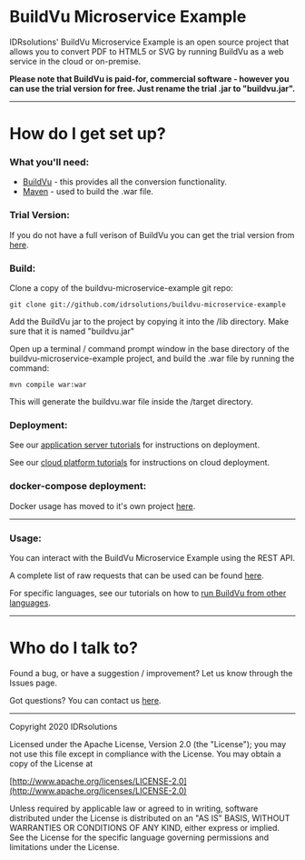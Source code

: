 # BuildVu Microservice Example #

IDRsolutions' BuildVu Microservice Example is an open source project that allows you to convert PDF to HTML5 or SVG by running BuildVu as a web service in the cloud or on-premise. 

**Please note that BuildVu is paid-for, commercial software - however you can use the trial version for free. Just rename the trial .jar to "buildvu.jar".**

-----

# How do I get set up? #

### What you'll need: ###

* [BuildVu](https://www.idrsolutions.com/buildvu/download/) - this provides all the conversion functionality.
* [Maven](https://maven.apache.org/download.cgi) - used to build the .war file.

### Trial Version: ###

If you do not have a full verison of BuildVu you can get the trial version from [here](https://www.idrsolutions.com/buildvu/trial-download/).

### Build: ###

Clone a copy of the buildvu-microservice-example git repo:

```
git clone git://github.com/idrsolutions/buildvu-microservice-example
```

Add the BuildVu jar to the project by copying it into the /lib directory. Make sure that it is named "buildvu.jar"

Open up a terminal / command prompt window in the base directory of the buildvu-microservice-example project, and build the .war file by running the command:
```
mvn compile war:war
```

This will generate the buildvu.war file inside the /target directory.

### Deployment: ###

See our [application server tutorials](https://docs.idrsolutions.com/buildvu/app-server-deployment/) for instructions on deployment.

See our [cloud platform tutorials](https://docs.idrsolutions.com/buildvu/docker-deployment/) for instructions on cloud deployment.

### docker-compose deployment: ###

Docker usage has moved to it's own project [here](https://github.com/idrsolutions/buildvu-docker).

-----

### Usage: ###

You can interact with the BuildVu Microservice Example using the REST API.

A complete list of raw requests that can be used can be found [here](/API.md).

For specific languages, see our tutorials on how to [run BuildVu from other languages](https://docs.idrsolutions.com/buildvu/languages/).

-----

# Who do I talk to? #

Found a bug, or have a suggestion / improvement? Let us know through the Issues page.

Got questions? You can contact us [here](https://idrsolutions.atlassian.net/servicedesk/customer/portal/8).

-----

Copyright 2020 IDRsolutions

Licensed under the Apache License, Version 2.0 (the "License");
you may not use this file except in compliance with the License.
You may obtain a copy of the License at

[http://www.apache.org/licenses/LICENSE-2.0](http://www.apache.org/licenses/LICENSE-2.0)

Unless required by applicable law or agreed to in writing, software
distributed under the License is distributed on an "AS IS" BASIS,
WITHOUT WARRANTIES OR CONDITIONS OF ANY KIND, either express or implied.
See the License for the specific language governing permissions and
limitations under the License.
